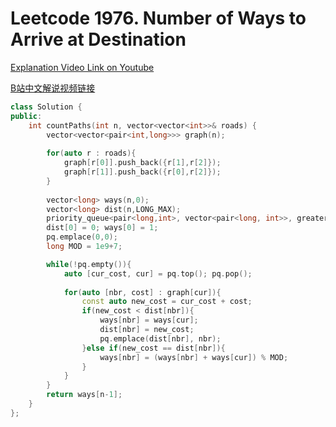 # Leetcode 1976. Number of Ways to Arrive at Destination

[Explanation Video Link on Youtube](https://youtu.be/PAbOk-p1aJ4)

[B站中文解说视频链接](https://www.bilibili.com/video/BV1Rm4y1S7it/)

```cpp
class Solution {
public:
    int countPaths(int n, vector<vector<int>>& roads) {
        vector<vector<pair<int,long>>> graph(n);
        
        for(auto r : roads){
            graph[r[0]].push_back({r[1],r[2]});
            graph[r[1]].push_back({r[0],r[2]});
        }
        
        vector<long> ways(n,0);
        vector<long> dist(n,LONG_MAX);
        priority_queue<pair<long,int>, vector<pair<long, int>>, greater<pair<long, int>>> pq;
        dist[0] = 0; ways[0] = 1;
        pq.emplace(0,0);
        long MOD = 1e9+7;

        while(!pq.empty()){
            auto [cur_cost, cur] = pq.top(); pq.pop();
            
            for(auto [nbr, cost] : graph[cur]){
                const auto new_cost = cur_cost + cost;
                if(new_cost < dist[nbr]){
                    ways[nbr] = ways[cur];
                    dist[nbr] = new_cost;
                    pq.emplace(dist[nbr], nbr);
                }else if(new_cost == dist[nbr]){
                    ways[nbr] = (ways[nbr] + ways[cur]) % MOD;
                }
            }
        }
        return ways[n-1];
    }
};
```
